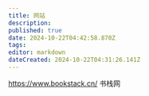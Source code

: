 ```yaml
---
title: 网站
description: 
published: true
date: 2024-10-22T04:42:58.870Z
tags: 
editor: markdown
dateCreated: 2024-10-22T04:31:26.141Z
---
```


https://www.bookstack.cn/ 书栈网